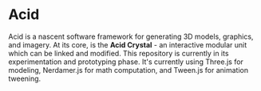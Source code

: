 # Acid
Acid is a nascent software framework for generating 3D models, graphics, and imagery. At its core, is the **Acid Crystal** - an interactive modular unit which can be linked and modified. This repository is currently in its experimentation and prototyping phase. It's currently using Three.js for modeling, Nerdamer.js for math computation, and Tween.js for animation tweening.


